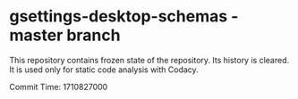 # gsettings-desktop-schemas - master branch

This repository contains frozen state of the repository.
Its history is cleared. It is used only for static code
analysis with Codacy.

Commit Time: 1710827000